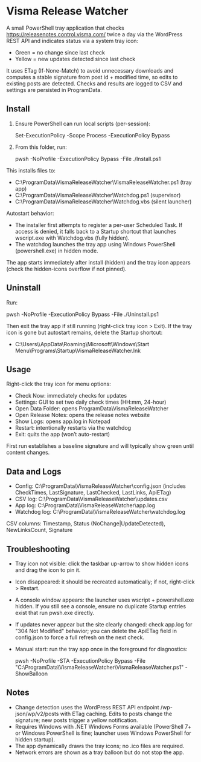 # Visma Release Watcher

A small PowerShell tray application that checks https://releasenotes.control.visma.com/ twice a day via the WordPress REST API and indicates status via a system tray icon:
- Green = no change since last check
- Yellow = new updates detected since last check

It uses ETag (If-None-Match) to avoid unnecessary downloads and computes a stable signature from post id + modified time, so edits to existing posts are detected. Checks and results are logged to CSV and settings are persisted in ProgramData.

## Install

1) Ensure PowerShell can run local scripts (per-session):

   Set-ExecutionPolicy -Scope Process -ExecutionPolicy Bypass

2) From this folder, run:

   pwsh -NoProfile -ExecutionPolicy Bypass -File ./Install.ps1

This installs files to:

- C:\\ProgramData\\VismaReleaseWatcher\\VismaReleaseWatcher.ps1 (tray app)
- C:\\ProgramData\\VismaReleaseWatcher\\Watchdog.ps1 (supervisor)
- C:\\ProgramData\\VismaReleaseWatcher\\Watchdog.vbs (silent launcher)

Autostart behavior:
- The installer first attempts to register a per-user Scheduled Task. If access is denied, it falls back to a Startup shortcut that launches wscript.exe with Watchdog.vbs (fully hidden).
- The watchdog launches the tray app using Windows PowerShell (powershell.exe) in hidden mode.

The app starts immediately after install (hidden) and the tray icon appears (check the hidden-icons overflow if not pinned).

## Uninstall

Run:

   pwsh -NoProfile -ExecutionPolicy Bypass -File ./Uninstall.ps1

Then exit the tray app if still running (right-click tray icon > Exit). If the tray icon is gone but autostart remains, delete the Startup shortcut:

- C:\\Users\\<you>\\AppData\\Roaming\\Microsoft\\Windows\\Start Menu\\Programs\\Startup\\VismaReleaseWatcher.lnk

## Usage

Right-click the tray icon for menu options:
- Check Now: immediately checks for updates
- Settings: GUI to set two daily check times (HH:mm, 24-hour)
- Open Data Folder: opens ProgramData\\VismaReleaseWatcher
- Open Release Notes: opens the release notes website
- Show Logs: opens app.log in Notepad
- Restart: intentionally restarts via the watchdog
- Exit: quits the app (won’t auto-restart)

First run establishes a baseline signature and will typically show green until content changes.

## Data and Logs

- Config: C:\\ProgramData\\VismaReleaseWatcher\\config.json (includes CheckTimes, LastSignature, LastChecked, LastLinks, ApiETag)
- CSV log: C:\\ProgramData\\VismaReleaseWatcher\\updates.csv
- App log: C:\\ProgramData\\VismaReleaseWatcher\\app.log
- Watchdog log: C:\\ProgramData\\VismaReleaseWatcher\\watchdog.log

CSV columns: Timestamp, Status (NoChange|UpdateDetected), NewLinksCount, Signature

## Troubleshooting

- Tray icon not visible: click the taskbar up-arrow to show hidden icons and drag the icon to pin it.
- Icon disappeared: it should be recreated automatically; if not, right-click > Restart.
- A console window appears: the launcher uses wscript + powershell.exe hidden. If you still see a console, ensure no duplicate Startup entries exist that run pwsh.exe directly.
- If updates never appear but the site clearly changed: check app.log for "304 Not Modified" behavior; you can delete the ApiETag field in config.json to force a full refresh on the next check.
- Manual start: run the tray app once in the foreground for diagnostics:

  pwsh -NoProfile -STA -ExecutionPolicy Bypass -File "C:\\ProgramData\\VismaReleaseWatcher\\VismaReleaseWatcher.ps1" -ShowBalloon

## Notes

- Change detection uses the WordPress REST API endpoint /wp-json/wp/v2/posts with ETag caching. Edits to posts change the signature; new posts trigger a yellow notification.
- Requires Windows with .NET Windows Forms available (PowerShell 7+ or Windows PowerShell is fine; launcher uses Windows PowerShell for hidden startup).
- The app dynamically draws the tray icons; no .ico files are required.
- Network errors are shown as a tray balloon but do not stop the app.
